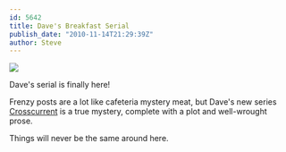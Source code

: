 ```yaml
---
id: 5642
title: Dave's Breakfast Serial
publish_date: "2010-11-14T21:29:39Z"
author: Steve
---
```

![](http://www.flagstafffrenzy.org/wp-content/uploads/2010/11/cover.jpg)

Dave's serial is finally here!

Frenzy posts are a lot like cafeteria mystery meat, but Dave's new series [Crosscurrent](http://www.flagstafffrenzy.org/2010/11/14/crosscurrent-chapter-one) is a true mystery, complete with a plot and well-wrought prose.

Things will never be the same around here.
